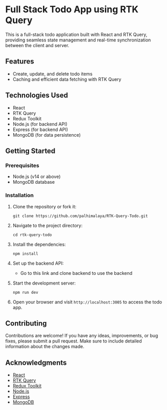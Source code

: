 # Full Stack Todo App using RTK Query

This is a full-stack todo application built with React and RTK Query, providing seamless state management and real-time synchronization between the client and server.

## Features

- Create, update, and delete todo items
- Caching and efficient data fetching with RTK Query

## Technologies Used

- React
- RTK Query
- Redux Toolkit
- Node.js (for backend API)
- Express (for backend API)
- MongoDB (for data persistence)

## Getting Started

### Prerequisites

- Node.js (v14 or above)
- MongoDB database

### Installation

1. Clone the repository or fork it:

   ```shell
   git clone https://github.com/palhimalaya/RTK-Query-Todo.git
   ```

2. Navigate to the project directory:

   ```shell
   cd rtk-query-todo
   ```

3. Install the dependencies:

   ```shell
   npm install
   ```

4. Set up the backend API:

   - Go to this link and clone backend to use the backend

5. Start the development server:

   ```shell
   npm run dev 
   ```

6. Open your browser and visit `http://localhost:3005` to access the todo app.

## Contributing

Contributions are welcome! If you have any ideas, improvements, or bug fixes, please submit a pull request. Make sure to include detailed information about the changes made.

## Acknowledgments

- [React](https://reactjs.org/)
- [RTK Query](https://redux-toolkit.js.org/rtk-query/overview)
- [Redux Toolkit](https://redux-toolkit.js.org/)
- [Node.js](https://nodejs.org/)
- [Express](https://expressjs.com/)
- [MongoDB](https://www.mongodb.com/)

